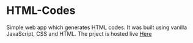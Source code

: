 # HTML-Codes
Simple web app which generates HTML codes. It was built using vanilla JavaScript, CSS and HTML. The prject is hosted live [Here]()
